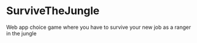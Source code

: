 # SurviveTheJungle
Web app choice game where you have to survive your new job as a ranger in the jungle
